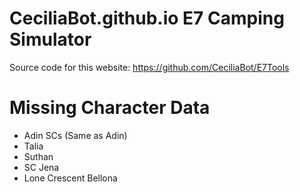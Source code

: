 # CeciliaBot.github.io E7 Camping Simulator

Source code for this website: https://github.com/CeciliaBot/E7Tools

# Missing Character Data
- Adin SCs (Same as Adin)
- Talia
- Suthan
- SC Jena
- Lone Crescent Bellona